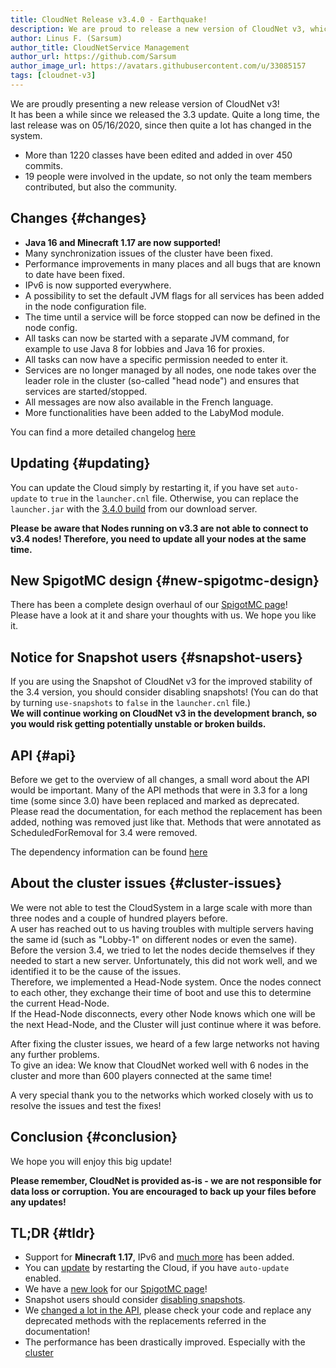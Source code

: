 ```yaml
---
title: CloudNet Release v3.4.0 - Earthquake!
description: We are proud to release a new version of CloudNet v3, which introduces a lot of performance improvements, especially for the cluster.
author: Linus F. (Sarsum)
author_title: CloudNetService Management
author_url: https://github.com/Sarsum
author_image_url: https://avatars.githubusercontent.com/u/33085157
tags: [cloudnet-v3]
---
```


We are proudly presenting a new release version of CloudNet v3!  
It has been a while since we released the 3.3 update. Quite a long time, the last release was on 05/16/2020,
since then quite a lot has changed in the system.

<!--truncate-->

- More than 1220 classes have been edited and added in over 450 commits.
- 19 people were involved in the update, so not only the team members contributed, but also the community.

## Changes {#changes}

- **Java 16 and Minecraft 1.17 are now supported!**
- Many synchronization issues of the cluster have been fixed.
- Performance improvements in many places and all bugs that are known to date have been fixed.
- IPv6 is now supported everywhere.
- A possibility to set the default JVM flags for all services has been added in the node configuration file.
- The time until a service will be force stopped can now be defined in the node config.
- All tasks can now be started with a separate JVM command, for example to use Java 8 for lobbies and Java 16 for proxies.
- All tasks can now have a specific permission needed to enter it.
- Services are no longer managed by all nodes, one node takes over the leader role in the cluster (so-called "head node") and ensures that services are started/stopped.
- All messages are now also available in the French language.
- More functionalities have been added to the LabyMod module.

You can find a more detailed changelog [here](#)

## Updating {#updating}

You can update the Cloud simply by restarting it, if you have set `auto-update` to `true` in the `launcher.cnl` file.
Otherwise, you can replace the `launcher.jar` with the [3.4.0 build](https://cloudnetservice.eu/cloudnet/version/release/3.4.0/CloudNet.zip) from our download server.

**Please be aware that Nodes running on v3.3 are not able to connect to v3.4 nodes! Therefore, you need to update all your nodes at the same time.**

## New SpigotMC design {#new-spigotmc-design}

There has been a complete design overhaul of our [SpigotMC page](https://www.spigotmc.org/resources/cloudnet-v3-the-cloud-network-environment-technology.42059/)!  
Please have a look at it and share your thoughts with us. We hope you like it.

## Notice for Snapshot users {#snapshot-users}

If you are using the Snapshot of CloudNet v3 for the improved stability of the 3.4 version, you should consider disabling snapshots!
(You can do that by turning `use-snapshots` to `false` in the `launcher.cnl` file.)  
**We will continue working on CloudNet v3 in the development branch, so you would risk getting potentially unstable or broken builds.**

## API {#api}

Before we get to the overview of all changes, a small word about the API would be important.
Many of the API methods that were in 3.3 for a long time (some since 3.0) have been replaced and marked as deprecated.
Please read the documentation, for each method the replacement has been added, nothing was removed just like that.
Methods that were annotated as ScheduledForRemoval for 3.4 were removed.

The dependency information can be found [here](#)

## About the cluster issues {#cluster-issues}

We were not able to test the CloudSystem in a large scale with more than three nodes and a couple of hundred players before.  
A user has reached out to us having troubles with multiple servers having the same id (such as "Lobby-1" on different nodes or even the same).  
Before the version 3.4, we tried to let the nodes decide themselves if they needed to start a new server.
Unfortunately, this did not work well, and we identified it to be the cause of the issues.  
Therefore, we implemented a Head-Node system. Once the nodes connect to each other, they exchange their time of boot and
use this to determine the current Head-Node.  
If the Head-Node disconnects, every other Node knows which one will be the next Head-Node, and the Cluster will just continue where it was before.

After fixing the cluster issues, we heard of a few large networks not having any further problems.  
To give an idea: We know that CloudNet worked well with 6 nodes in the cluster and more than 600 players connected at the same time!

A very special thank you to the networks which worked closely with us to resolve the issues and test the fixes!

## Conclusion {#conclusion}

We hope you will enjoy this big update!

**Please remember, CloudNet is provided as-is - we are not responsible for data loss or corruption. You are encouraged to back up your files before any updates!**

## TL;DR {#tldr}

- Support for **Minecraft 1.17**, IPv6 and [much more](#changes) has been added.
- You can [update](#updating) by restarting the Cloud, if you have `auto-update` enabled.
- We have a [new look](#new-spigotmc-design) for our [SpigotMC page](https://www.spigotmc.org/resources/cloudnet-v3-the-cloud-network-environment-technology.42059/)!
- Snapshot users should consider [disabling snapshots](#snapshot-users).
- We [changed a lot in the API](#api), please check your code and replace any deprecated methods with the replacements referred in the documentation!
- The performance has been drastically improved. Especially with the [cluster](#cluster-issues)
